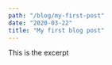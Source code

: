 ```yaml
---
path: "/blog/my-first-post"
date: "2020-03-22"
title: "My first blog post"
---
```

This is the excerpt